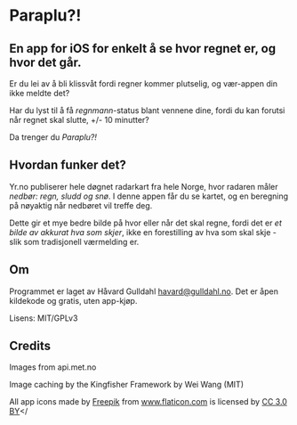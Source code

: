 # Paraplu?!


## En app for iOS for enkelt å se hvor regnet er, og hvor det går.

Er du lei av å bli klissvåt fordi regner kommer plutselig, og vær-appen din ikke meldte det?

Har du lyst til å få *regnmann*-status blant vennene dine, fordi du kan forutsi når regnet skal slutte, +/- 10 minutter?


Da trenger du *Paraplu?!*


## Hvordan funker det?

Yr.no publiserer hele døgnet radarkart fra hele Norge, hvor radaren måler *nedbør: regn, sludd og snø*. I denne appen får du se kartet, og en beregning på nøyaktig når nedbøret vil treffe deg.

Dette gir et mye bedre bilde på hvor eller når det skal regne, fordi det er *et bilde av akkurat hva som skjer*, ikke en forestilling av hva som skal skje - slik som tradisjonell værmelding er.



## Om

Programmet er laget av Håvard Gulldahl <havard@gulldahl.no>.
Det er åpen kildekode og gratis, uten app-kjøp.

Lisens: MIT/GPLv3

## Credits

Images from api.met.no

Image caching by the Kingfisher Framework by Wei Wang (MIT)

All app icons made by <a href="http://www.flaticon.com/authors/freepik" title="Freepik">Freepik</a> from <a href="http://www.flaticon.com" title="Flaticon">www.flaticon.com</a> is licensed by <a href="http://creativecommons.org/licenses/by/3.0/" title="Creative Commons BY 3.0" target="_blank">CC 3.0 BY</a></

